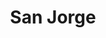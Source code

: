 ---
title: "San Jorge"
url: /ciudad-del-este/san-jorge-avenida-peru/
shop: reparación de automóviles
---